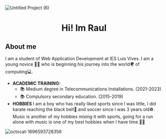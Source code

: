 ![Untitled Project (6)](https://github.com/rraul10/rraaul10/assets/146001066/0468b9e9-f0fb-4b13-8170-6421ece166b7)

<div align="center">
<h1 align="center"> Hi! Im Raul </h1>
</div> 

## About me

I am a student of Web Application Development at IES Luis Vives. I am a young novice 🧑‍🎓 who is beginning his journey into the world🌍 of computing💻.
- **ACADEMIC TRAINING:**
   - 📚 Medium degree in Telecommunications Installations. (2021-2023)
   - 📚 Compulsory secondary education. (2015-2019)
- **HOBBIES**
I am a boy who has really liked sports since I was little, I did karate reaching the black belt🥋 and soccer since I was 3 years old⚽. Music is another of my hobbies mixing it with sports, going for a run alone with music is one of my best hobbies when I have time.🏃‍♂️


![octocat-1696593728356](https://github.com/rraul10/rraaul10/assets/146001066/1c4968ab-9cc0-473a-a0cb-4070681c5be1)
